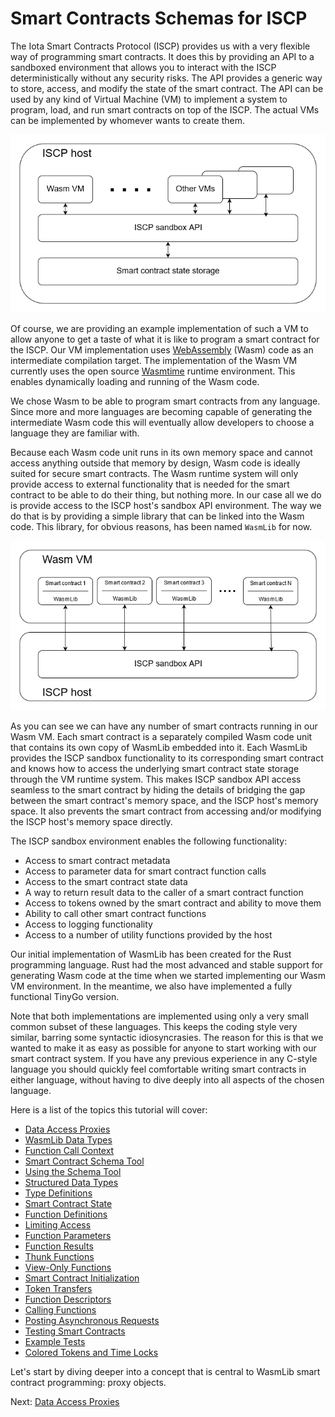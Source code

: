 # Smart Contracts Schemas for ISCP

The Iota Smart Contracts Protocol (ISCP) provides us with a very flexible way of
programming smart contracts. It does this by providing an API to a sandboxed environment
that allows you to interact with the ISCP deterministically without any security risks.
The API provides a generic way to store, access, and modify the state of the smart
contract. The API can be used by any kind of Virtual Machine (VM) to implement a system to
program, load, and run smart contracts on top of the ISCP. The actual VMs can be
implemented by whomever wants to create them.

![Wasp node image](img/IscpHost.png)

Of course, we are providing an example implementation of such a VM to allow anyone to get
a taste of what it is like to program a smart contract for the ISCP. Our VM implementation
uses [WebAssembly](https://webassembly.org/) (Wasm) code as an intermediate compilation
target. The implementation of the Wasm VM currently uses the open
source [Wasmtime](https://wasmtime.dev/) runtime environment. This enables dynamically
loading and running of the Wasm code.

We chose Wasm to be able to program smart contracts from any language. Since more and more
languages are becoming capable of generating the intermediate Wasm code this will
eventually allow developers to choose a language they are familiar with.

Because each Wasm code unit runs in its own memory space and cannot access anything
outside that memory by design, Wasm code is ideally suited for secure smart contracts. The
Wasm runtime system will only provide access to external functionality that is needed for
the smart contract to be able to do their thing, but nothing more. In our case all we do
is provide access to the ISCP host's sandbox API environment. The way we do that is by
providing a simple library that can be linked into the Wasm code. This library, for
obvious reasons, has been named `WasmLib` for now.

![Wasm VM image](img/WasmVM.png)

As you can see we can have any number of smart contracts running in our Wasm VM. Each
smart contract is a separately compiled Wasm code unit that contains its own copy of
WasmLib embedded into it. Each WasmLib provides the ISCP sandbox functionality to its
corresponding smart contract and knows how to access the underlying smart contract state
storage through the VM runtime system. This makes ISCP sandbox API access seamless to the
smart contract by hiding the details of bridging the gap between the smart contract's
memory space, and the ISCP host's memory space. It also prevents the smart contract from
accessing and/or modifying the ISCP host's memory space directly.

The ISCP sandbox environment enables the following functionality:

- Access to smart contract metadata
- Access to parameter data for smart contract function calls
- Access to the smart contract state data
- A way to return result data to the caller of a smart contract function
- Access to tokens owned by the smart contract and ability to move them
- Ability to call other smart contract functions
- Access to logging functionality
- Access to a number of utility functions provided by the host

Our initial implementation of WasmLib has been created for the Rust programming language.
Rust had the most advanced and stable support for generating Wasm code at the time when we
started implementing our Wasm VM environment. In the meantime, we also have implemented a
fully functional TinyGo version.

Note that both implementations are implemented using only a very small common subset of
these languages. This keeps the coding style very similar, barring some syntactic
idiosyncrasies. The reason for this is that we wanted to make it as easy as possible for
anyone to start working with our smart contract system. If you have any previous
experience in any C-style language you should quickly feel comfortable writing smart
contracts in either language, without having to dive deeply into all aspects of the chosen
language.

Here is a list of the topics this tutorial will cover:

* [Data Access Proxies](proxies.md)
* [WasmLib Data Types](types.md)
* [Function Call Context](context.md)
* [Smart Contract Schema Tool](schema.md)
* [Using the Schema Tool](usage.md)
* [Structured Data Types](structs.md)
* [Type Definitions](typedefs.md)
* [Smart Contract State](state.md)
* [Function Definitions](funcs.md)
* [Limiting Access](access.md)
* [Function Parameters](params.md)
* [Function Results](results.md)
* [Thunk Functions](thunks.md)
* [View-Only Functions](views.md)
* [Smart Contract Initialization](init.md)
* [Token Transfers](transfers.md)
* [Function Descriptors](funcdesc.md)
* [Calling Functions](call.md)
* [Posting Asynchronous Requests](post.md)
* [Testing Smart Contracts](test.md)
* [Example Tests](examples.md)
* [Colored Tokens and Time Locks](timelock.md)

Let's start by diving deeper into a concept that is central to WasmLib smart contract
programming: proxy objects.

Next: [Data Access Proxies](proxies.md)

